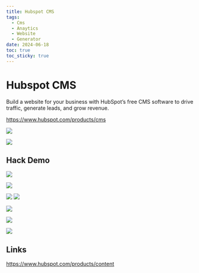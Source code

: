 ```yaml
---
title: Hubspot CMS
tags:
  - Cms
  - Anaytics
  - Website
  - Generator
date: 2024-06-18
toc: true
toc_sticky: true
---
```


# Hubspot CMS 

Build a website for your business with HubSpot’s free CMS software to drive traffic, generate leads, and grow revenue.

<https://www.hubspot.com/products/cms>

![](../_asset/2024-06-18-website-generator_image_1.png)

![](../_asset/2024-06-18-website-generator_image_2.png)

## Hack Demo 
![](../_asset/2024-06-18-website-generator_image_3.png)

![](../_asset/2024-06-18-website-generator_image_4.png)

![](../_asset/2024-06-18-website-generator_image_5.png)
![](../_asset/2024-06-18-website-generator_image_6.png)

![](../_asset/2024-06-18-website-generator_image_7.png)

![](../_asset/2024-06-18-website-generator_image_8.png)

![](../_asset/2024-06-18-website-generator_image_9.png)


## Links

<https://www.hubspot.com/products/content>